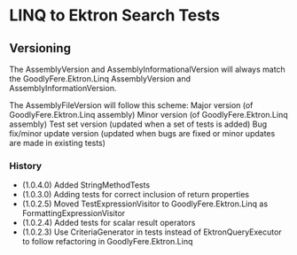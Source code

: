 ﻿# LINQ to Ektron Search Tests

## Versioning
The AssemblyVersion and AssemblyInformationalVersion will always match the
GoodlyFere.Ektron.Linq AssemblyVersion and AssemblyInformationVersion.

The AssemblyFileVersion will follow this scheme:
Major version (of GoodlyFere.Ektron.Linq assembly)
Minor version (of GoodlyFere.Ektron.Linq assembly)
Test set version (updated when a set of tests is added)
Bug fix/minor update version (updated when bugs are fixed or minor updates are made in existing tests)

### History
- (1.0.4.0) Added StringMethodTests
- (1.0.3.0) Adding tests for correct inclusion of return properties
- (1.0.2.5) Moved TestExpressionVisitor to GoodlyFere.Ektron.Linq as FormattingExpressionVisitor
- (1.0.2.4) Added tests for scalar result operators
- (1.0.2.3) Use CriteriaGenerator in tests instead of EktronQueryExecutor to follow refactoring in GoodlyFere.Ektron.Linq